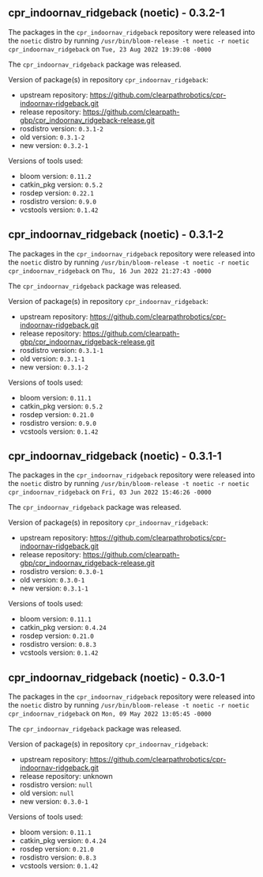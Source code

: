 ## cpr_indoornav_ridgeback (noetic) - 0.3.2-1

The packages in the `cpr_indoornav_ridgeback` repository were released into the `noetic` distro by running `/usr/bin/bloom-release -t noetic -r noetic cpr_indoornav_ridgeback` on `Tue, 23 Aug 2022 19:39:08 -0000`

The `cpr_indoornav_ridgeback` package was released.

Version of package(s) in repository `cpr_indoornav_ridgeback`:

- upstream repository: https://github.com/clearpathrobotics/cpr-indoornav-ridgeback.git
- release repository: https://github.com/clearpath-gbp/cpr_indoornav_ridgeback-release.git
- rosdistro version: `0.3.1-2`
- old version: `0.3.1-2`
- new version: `0.3.2-1`

Versions of tools used:

- bloom version: `0.11.2`
- catkin_pkg version: `0.5.2`
- rosdep version: `0.22.1`
- rosdistro version: `0.9.0`
- vcstools version: `0.1.42`


## cpr_indoornav_ridgeback (noetic) - 0.3.1-2

The packages in the `cpr_indoornav_ridgeback` repository were released into the `noetic` distro by running `/usr/bin/bloom-release -t noetic -r noetic cpr_indoornav_ridgeback` on `Thu, 16 Jun 2022 21:27:43 -0000`

The `cpr_indoornav_ridgeback` package was released.

Version of package(s) in repository `cpr_indoornav_ridgeback`:

- upstream repository: https://github.com/clearpathrobotics/cpr-indoornav-ridgeback.git
- release repository: https://github.com/clearpath-gbp/cpr_indoornav_ridgeback-release.git
- rosdistro version: `0.3.1-1`
- old version: `0.3.1-1`
- new version: `0.3.1-2`

Versions of tools used:

- bloom version: `0.11.1`
- catkin_pkg version: `0.5.2`
- rosdep version: `0.21.0`
- rosdistro version: `0.9.0`
- vcstools version: `0.1.42`


## cpr_indoornav_ridgeback (noetic) - 0.3.1-1

The packages in the `cpr_indoornav_ridgeback` repository were released into the `noetic` distro by running `/usr/bin/bloom-release -t noetic -r noetic cpr_indoornav_ridgeback` on `Fri, 03 Jun 2022 15:46:26 -0000`

The `cpr_indoornav_ridgeback` package was released.

Version of package(s) in repository `cpr_indoornav_ridgeback`:

- upstream repository: https://github.com/clearpathrobotics/cpr-indoornav-ridgeback.git
- release repository: https://github.com/clearpath-gbp/cpr_indoornav_ridgeback-release.git
- rosdistro version: `0.3.0-1`
- old version: `0.3.0-1`
- new version: `0.3.1-1`

Versions of tools used:

- bloom version: `0.11.1`
- catkin_pkg version: `0.4.24`
- rosdep version: `0.21.0`
- rosdistro version: `0.8.3`
- vcstools version: `0.1.42`


## cpr_indoornav_ridgeback (noetic) - 0.3.0-1

The packages in the `cpr_indoornav_ridgeback` repository were released into the `noetic` distro by running `/usr/bin/bloom-release -t noetic -r noetic cpr_indoornav_ridgeback` on `Mon, 09 May 2022 13:05:45 -0000`

The `cpr_indoornav_ridgeback` package was released.

Version of package(s) in repository `cpr_indoornav_ridgeback`:

- upstream repository: https://github.com/clearpathrobotics/cpr-indoornav-ridgeback.git
- release repository: unknown
- rosdistro version: `null`
- old version: `null`
- new version: `0.3.0-1`

Versions of tools used:

- bloom version: `0.11.1`
- catkin_pkg version: `0.4.24`
- rosdep version: `0.21.0`
- rosdistro version: `0.8.3`
- vcstools version: `0.1.42`


